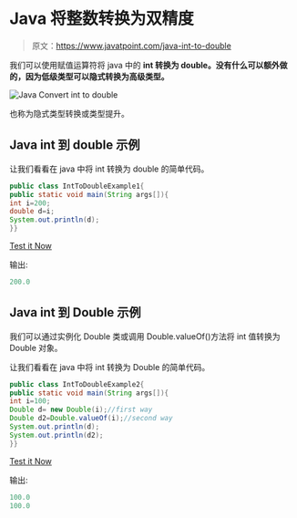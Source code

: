 # Java 将整数转换为双精度

> 原文：<https://www.javatpoint.com/java-int-to-double>

我们可以使用赋值运算符将 java 中的 **int 转换为 double。没有什么可以额外做的，因为低级类型可以隐式转换为高级类型。**

![Java Convert int to double](../img/5a06a9150ba6ec3ff56baab1bc3b75ee.png)

也称为隐式类型转换或类型提升。

## Java int 到 double 示例

让我们看看在 java 中将 int 转换为 double 的简单代码。

```java
public class IntToDoubleExample1{
public static void main(String args[]){
int i=200;
double d=i;
System.out.println(d);
}}

```

[Test it Now](https://compiler.javatpoint.com/opr/test.jsp?filename=IntToDoubleExample1)

输出:

```java
200.0

```

## Java int 到 Double 示例

我们可以通过实例化 Double 类或调用 Double.valueOf()方法将 int 值转换为 Double 对象。

让我们看看在 java 中将 int 转换为 Double 的简单代码。

```java
public class IntToDoubleExample2{
public static void main(String args[]){
int i=100;
Double d= new Double(i);//first way
Double d2=Double.valueOf(i);//second way
System.out.println(d);
System.out.println(d2);
}}

```

[Test it Now](https://compiler.javatpoint.com/opr/test.jsp?filename=IntToDoubleExample2)

输出:

```java
100.0
100.0

```